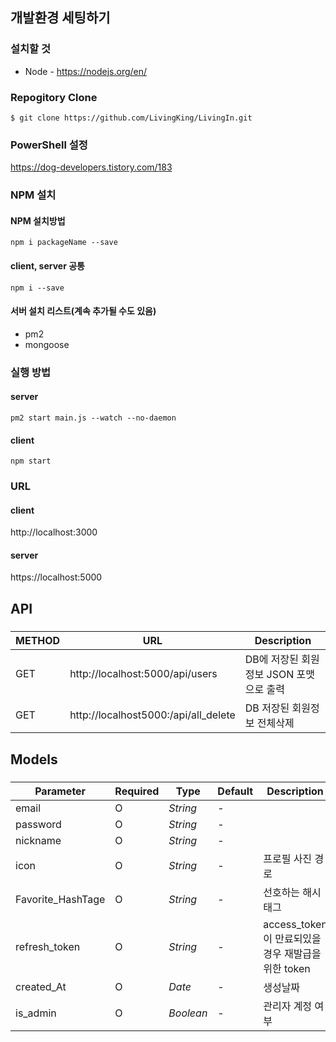 ## 개발환경 세팅하기

### 설치할 것

- Node - https://nodejs.org/en/

### Repogitory Clone

```
$ git clone https://github.com/LivingKing/LivingIn.git
```
### PowerShell 설정
https://dog-developers.tistory.com/183

### NPM 설치

#### NPM 설치방법

```
npm i packageName --save
```

#### client, server 공통

```
npm i --save
```

#### 서버 설치 리스트(계속 추가될 수도 있음)

- pm2
- mongoose

### 실행 방법

#### server

```
pm2 start main.js --watch --no-daemon
```

#### client

```
npm start
```

### URL

#### client

http://localhost:3000

#### server

https://localhost:5000

## API

#####

| METHOD | URL                                  | Description                             |
| ------ | ------------------------------------ | --------------------------------------- |
| GET    | http://localhost:5000/api/users      | DB에 저장된 회원정보 JSON 포맷으로 출력 |
| GET    | http://localhost5000:/api/all_delete | DB 저장된 회원정보 전체삭제             |

#####

## Models

#####

| Parameter         | Required | Type      | Default | Description                                        |
| ----------------- | -------- | --------- | ------- | -------------------------------------------------- |
| email             | O        | _String_  | -       |                                                    |
| password          | O        | _String_  | -       |                                                    |
| nickname          | O        | _String_  | -       |                                                    |
| icon              | O        | _String_  | -       | 프로필 사진 경로                                   |
| Favorite_HashTage | O        | _String_  | -       | 선호하는 해시태그                                  |
| refresh_token     | O        | _String_  | -       | access_token이 만료되있을 경우 재발급을 위한 token |
| created_At        | O        | _Date_    | -       | 생성날짜                                           |
| is_admin          | O        | _Boolean_ | -       | 관리자 계정 여부                                   |

#####
